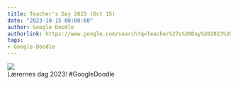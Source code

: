 ```yaml
---
title: Teacher's Day 2023 (Oct 15)
date: "2023-10-15 00:00:00"
author: Google Doodle
authorlink: https://www.google.com/search?q=Teacher%27s%20Day%202023%20(Oct%2015)
tags:
- Google-Doodle
---
```

<img src="https://www.google.com/logos/doodles/2023/teachers-day-2023-oct-15-6753651837110166-law.gif" referrerpolicy="no-referrer"><br>Lærernes dag 2023! #GoogleDoodle